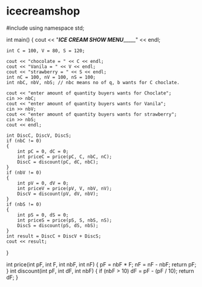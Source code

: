 # icecreamshop
#include <iostream>
using namespace std;
  
int main()
{
    cout << "_______ICE CREAM SHOW MENU____________" << endl;

    int C = 100, V = 80, S = 120;

    cout << "chocolate = " << C << endl;
    cout << "Vanila = " << V << endl;
    cout << "strawberry = " << S << endl;
    int nC = 100, nV = 100, nS = 100;
    int nbC, nbV, nbS; // nbc means no of q, b wants for C choclate.

    cout << "enter amount of quantity buyers wants for Choclate";
    cin >> nbC;
    cout << "enter amount of quantity buyers wants for Vanila";
    cin >> nbV;
    cout << "enter amount of quantity buyers wants for strawberry";
    cin >> nbS;
    cout << endl;

    int DiscC, DiscV, DiscS;
    if (nbC != 0)
    {
        int pC = 0, dC = 0;
        int priceC = price(pC, C, nbC, nC);
        DiscC = discount(pC, dC, nbC);
    }
    if (nbV != 0)
    {
        int pV = 0, dV = 0;
        int priceV = price(pV, V, nbV, nV);
        DiscV = discount(pV, dV, nbV);
    }
    if (nbS != 0)
    {
        int pS = 0, dS = 0;
        int priceS = price(pS, S, nbS, nS);
        DiscS = discount(pS, dS, nbS);
    }
    int result = DiscC + DiscV + DiscS;
    cout << result;
}
  
int price(int pF, int F, int nbF, int nF)
{
    pF = nbF * F;
    nF = nF - nbF;
    return pF;
}
int discount(int pF, int dF, int nbF)
{
    if (nbF > 10)
        dF = pF - (pF / 10);
    return dF;
}  

